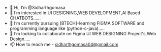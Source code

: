 - 👋 Hi, I’m @Sidharthgomasa
- 👀 I’m interested in UI DESIGNING,WEB DEVELOPMENT,AI Based CHATBOTS......
- 🌱 I’m currently pursuing [BTECH]-learning FIGMA SOFTWARE and programming language like (python-c-java).....
- 💞️ I’m looking to collaborate on Figma UI WEB DESIGNING Project's,Web Design.....
- 📫 How to reach me - sidharthgomasa04@gmail.com

<!---
Sidharthgomasa/Sidharthgomasa is a ✨ special ✨ repository because its `README.md` (this file) appears on your GitHub profile.
You can click the Preview link to take a look at your changes.
--->
